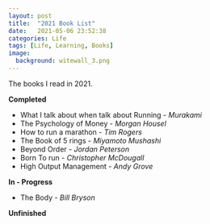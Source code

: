 ```yaml
---
layout: post
title:  "2021 Book List"
date:   2021-05-06 23:52:38
categories: Life
tags: [Life, Learning, Books]
image:
  background: witewall_3.png
---
```

The books I read in 2021.

**Completed**

- What I talk about when talk about Running  - _Murakami_
- The Psychology of Money - _Morgan Housel_
- How to run a marathon - _Tim Rogers_
- The Book of 5 rings - _Miyamoto Mushashi_
- Beyond Order - _Jordan Peterson_
- Born To run - _Christopher McDougall_
- High Output Management - _Andy Grove_

**In - Progress**

- The Body - _Bill Bryson_

**Unfinished**
